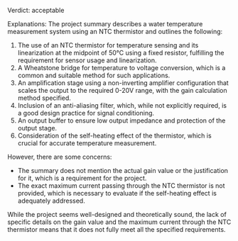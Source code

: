 Verdict: acceptable

Explanations: 
The project summary describes a water temperature measurement system using an NTC thermistor and outlines the following:

1. The use of an NTC thermistor for temperature sensing and its linearization at the midpoint of 50°C using a fixed resistor, fulfilling the requirement for sensor usage and linearization.
2. A Wheatstone bridge for temperature to voltage conversion, which is a common and suitable method for such applications.
3. An amplification stage using a non-inverting amplifier configuration that scales the output to the required 0-20V range, with the gain calculation method specified.
4. Inclusion of an anti-aliasing filter, which, while not explicitly required, is a good design practice for signal conditioning.
5. An output buffer to ensure low output impedance and protection of the output stage.
6. Consideration of the self-heating effect of the thermistor, which is crucial for accurate temperature measurement.

However, there are some concerns:

- The summary does not mention the actual gain value or the justification for it, which is a requirement for the project.
- The exact maximum current passing through the NTC thermistor is not provided, which is necessary to evaluate if the self-heating effect is adequately addressed.

While the project seems well-designed and theoretically sound, the lack of specific details on the gain value and the maximum current through the NTC thermistor means that it does not fully meet all the specified requirements.